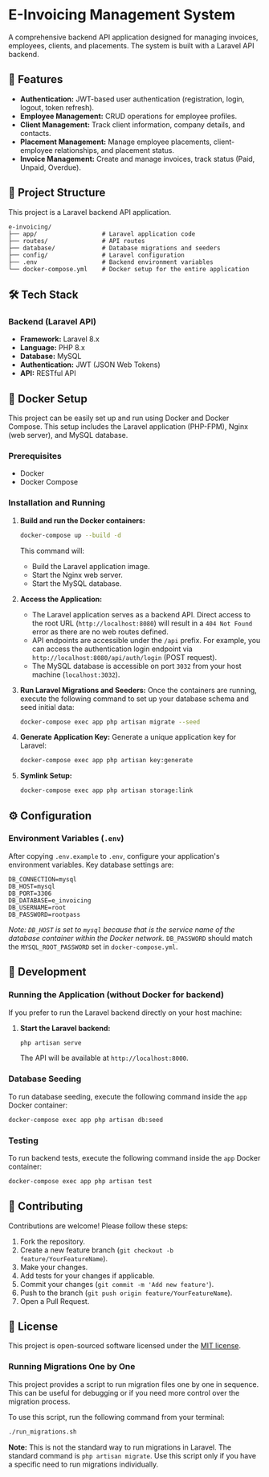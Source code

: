# E-Invoicing Management System

A comprehensive backend API application designed for managing invoices, employees, clients, and placements. The system is built with a Laravel API backend.

## 🚀 Features

- **Authentication:** JWT-based user authentication (registration, login, logout, token refresh).
- **Employee Management:** CRUD operations for employee profiles.
- **Client Management:** Track client information, company details, and contacts.
- **Placement Management:** Manage employee placements, client-employee relationships, and placement status.
- **Invoice Management:** Create and manage invoices, track status (Paid, Unpaid, Overdue).

## 📁 Project Structure

This project is a Laravel backend API application.

```
e-invoicing/
├── app/                  # Laravel application code
├── routes/               # API routes
├── database/             # Database migrations and seeders
├── config/               # Laravel configuration
├── .env                  # Backend environment variables
└── docker-compose.yml    # Docker setup for the entire application
```

## 🛠️ Tech Stack

### Backend (Laravel API)
- **Framework:** Laravel 8.x
- **Language:** PHP 8.x
- **Database:** MySQL
- **Authentication:** JWT (JSON Web Tokens)
- **API:** RESTful API

## 🐳 Docker Setup

This project can be easily set up and run using Docker and Docker Compose. This setup includes the Laravel application (PHP-FPM), Nginx (web server), and MySQL database.

### Prerequisites
- Docker
- Docker Compose

### Installation and Running

1.  **Build and run the Docker containers:**
    ```bash
    docker-compose up --build -d
    ```
    This command will:
    -   Build the Laravel application image.
    -   Start the Nginx web server.
    -   Start the MySQL database.

2.  **Access the Application:**
    -   The Laravel application serves as a backend API. Direct access to the root URL (`http://localhost:8080`) will result in a `404 Not Found` error as there are no web routes defined.
    -   API endpoints are accessible under the `/api` prefix. For example, you can access the authentication login endpoint via `http://localhost:8080/api/auth/login` (POST request).
    -   The MySQL database is accessible on port `3032` from your host machine (`localhost:3032`).

3.  **Run Laravel Migrations and Seeders:**
    Once the containers are running, execute the following command to set up your database schema and seed initial data:
    ```bash
    docker-compose exec app php artisan migrate --seed
    ```

4.  **Generate Application Key:**
    Generate a unique application key for Laravel:
    ```bash
    docker-compose exec app php artisan key:generate
    ```
5. **Symlink Setup:**
     ```bash
    docker-compose exec app php artisan storage:link
    ```

## ⚙️ Configuration

### Environment Variables (`.env`)

After copying `.env.example` to `.env`, configure your application's environment variables. Key database settings are:

```env
DB_CONNECTION=mysql
DB_HOST=mysql
DB_PORT=3306
DB_DATABASE=e_invoicing
DB_USERNAME=root
DB_PASSWORD=rootpass
```

*Note: `DB_HOST` is set to `mysql` because that is the service name of the database container within the Docker network.* `DB_PASSWORD` should match the `MYSQL_ROOT_PASSWORD` set in `docker-compose.yml`.

## 🚀 Development

### Running the Application (without Docker for backend)

If you prefer to run the Laravel backend directly on your host machine:

1.  **Start the Laravel backend:**
    ```bash
    php artisan serve
    ```
    The API will be available at `http://localhost:8000`.

### Database Seeding

To run database seeding, execute the following command inside the `app` Docker container:
```bash
docker-compose exec app php artisan db:seed
```

### Testing

To run backend tests, execute the following command inside the `app` Docker container:
```bash
docker-compose exec app php artisan test
```

## 🤝 Contributing

Contributions are welcome! Please follow these steps:

1.  Fork the repository.
2.  Create a new feature branch (`git checkout -b feature/YourFeatureName`).
3.  Make your changes.
4.  Add tests for your changes if applicable.
5.  Commit your changes (`git commit -m 'Add new feature'`).
6.  Push to the branch (`git push origin feature/YourFeatureName`).
7.  Open a Pull Request.

## 📄 License

This project is open-sourced software licensed under the [MIT license](https://opensource.org/licenses/MIT).

### Running Migrations One by One

This project provides a script to run migration files one by one in sequence. This can be useful for debugging or if you need more control over the migration process.

To use this script, run the following command from your terminal:

```bash
./run_migrations.sh
```

**Note:** This is not the standard way to run migrations in Laravel. The standard command is `php artisan migrate`. Use this script only if you have a specific need to run migrations individually.
